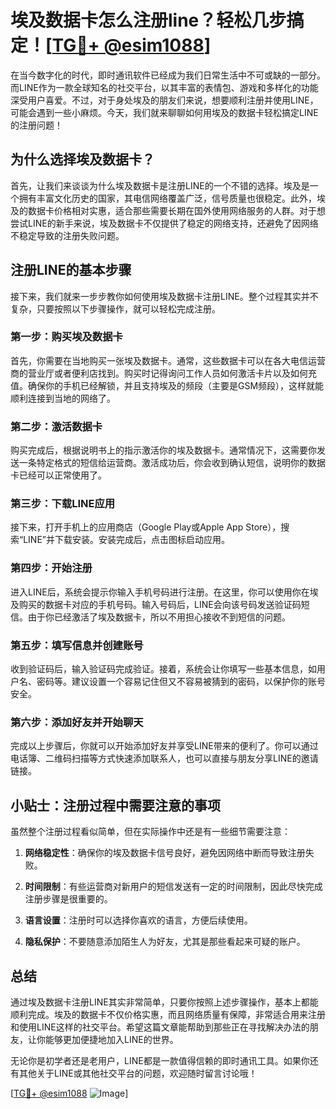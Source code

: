 # 埃及数据卡怎么注册line？轻松几步搞定！[[TG💪+ @esim1088](https://t.me/s/esim1088)]

在当今数字化的时代，即时通讯软件已经成为我们日常生活中不可或缺的一部分。而LINE作为一款全球知名的社交平台，以其丰富的表情包、游戏和多样化的功能深受用户喜爱。不过，对于身处埃及的朋友们来说，想要顺利注册并使用LINE，可能会遇到一些小麻烦。今天，我们就来聊聊如何用埃及的数据卡轻松搞定LINE的注册问题！

## 为什么选择埃及数据卡？

首先，让我们来谈谈为什么埃及数据卡是注册LINE的一个不错的选择。埃及是一个拥有丰富文化历史的国家，其电信网络覆盖广泛，信号质量也很稳定。此外，埃及的数据卡价格相对实惠，适合那些需要长期在国外使用网络服务的人群。对于想尝试LINE的新手来说，埃及数据卡不仅提供了稳定的网络支持，还避免了因网络不稳定导致的注册失败问题。

## 注册LINE的基本步骤

接下来，我们就来一步步教你如何使用埃及数据卡注册LINE。整个过程其实并不复杂，只要按照以下步骤操作，就可以轻松完成注册。

### 第一步：购买埃及数据卡

首先，你需要在当地购买一张埃及数据卡。通常，这些数据卡可以在各大电信运营商的营业厅或者便利店找到。购买时记得询问工作人员如何激活卡片以及如何充值。确保你的手机已经解锁，并且支持埃及的频段（主要是GSM频段），这样就能顺利连接到当地的网络了。

### 第二步：激活数据卡

购买完成后，根据说明书上的指示激活你的埃及数据卡。通常情况下，这需要你发送一条特定格式的短信给运营商。激活成功后，你会收到确认短信，说明你的数据卡已经可以正常使用了。

### 第三步：下载LINE应用

接下来，打开手机上的应用商店（Google Play或Apple App Store），搜索“LINE”并下载安装。安装完成后，点击图标启动应用。

### 第四步：开始注册

进入LINE后，系统会提示你输入手机号码进行注册。在这里，你可以使用你在埃及购买的数据卡对应的手机号码。输入号码后，LINE会向该号码发送验证码短信。由于你已经激活了埃及数据卡，所以不用担心接收不到短信的问题。

### 第五步：填写信息并创建账号

收到验证码后，输入验证码完成验证。接着，系统会让你填写一些基本信息，如用户名、密码等。建议设置一个容易记住但又不容易被猜到的密码，以保护你的账号安全。

### 第六步：添加好友并开始聊天

完成以上步骤后，你就可以开始添加好友并享受LINE带来的便利了。你可以通过电话簿、二维码扫描等方式快速添加联系人，也可以直接与朋友分享LINE的邀请链接。

## 小贴士：注册过程中需要注意的事项

虽然整个注册过程看似简单，但在实际操作中还是有一些细节需要注意：

1. **网络稳定性**：确保你的埃及数据卡信号良好，避免因网络中断而导致注册失败。
   
2. **时间限制**：有些运营商对新用户的短信发送有一定的时间限制，因此尽快完成注册步骤是很重要的。

3. **语言设置**：注册时可以选择你喜欢的语言，方便后续使用。

4. **隐私保护**：不要随意添加陌生人为好友，尤其是那些看起来可疑的账户。

## 总结

通过埃及数据卡注册LINE其实非常简单，只要你按照上述步骤操作，基本上都能顺利完成。埃及的数据卡不仅价格实惠，而且网络质量有保障，非常适合用来注册和使用LINE这样的社交平台。希望这篇文章能帮助到那些正在寻找解决办法的朋友，让你能够更加便捷地加入LINE的世界。

无论你是初学者还是老用户，LINE都是一款值得信赖的即时通讯工具。如果你还有其他关于LINE或其他社交平台的问题，欢迎随时留言讨论哦！

[[TG💪+ @esim1088](https://t.me/s/esim1088) ![Image](https://i.postimg.cc/4NQfJmqS/Snipaste-2025-05-13-00-14-12.png)]